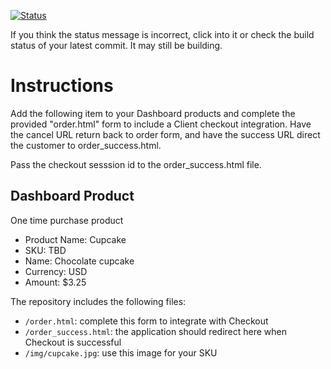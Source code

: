 [![Status](https://img.shields.io/badge/status-PROCESSING%20COMMIT%20ID:%20d590f35c6623eb3cd720d7206c4dcc2a241233ae-yellow.svg)](https://github.com/raysaavedra-work/bakery_scaffold_IYL1IyRjsYnLHzPD/commit/d590f35c6623eb3cd720d7206c4dcc2a241233ae)















If you think the status message is incorrect, click into it or check the build status of your latest commit. It may still be building.

# Instructions 

Add the following item to your Dashboard products and complete the provided "order.html" form to include a Client checkout integration. Have the cancel URL return back to order form, and have the success URL direct the customer to order_success.html. 

Pass the checkout sesssion id to the order_success.html file.

## Dashboard Product
One time purchase product
* Product Name: Cupcake
* SKU: TBD
* Name: Chocolate cupcake
* Currency: USD
* Amount: $3.25

The repository includes the following files:
* `/order.html`: complete this form to integrate with Checkout
* `/order_success.html`: the application should redirect here when Checkout is successful
* `/img/cupcake.jpg`: use this image for your SKU

